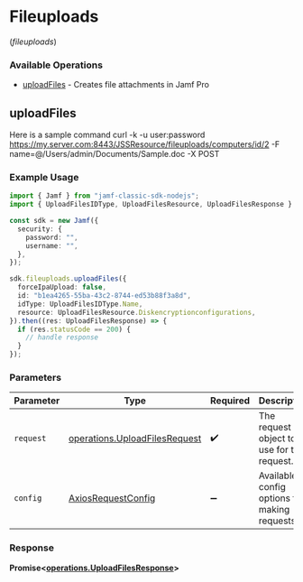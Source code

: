 # Fileuploads
(*fileuploads*)

### Available Operations

* [uploadFiles](#uploadfiles) - Creates file attachments in Jamf Pro

## uploadFiles

Here is a sample command curl -k -u user:password https://my.server.com:8443/JSSResource/fileuploads/computers/id/2 -F name=@/Users/admin/Documents/Sample.doc -X POST

### Example Usage

```typescript
import { Jamf } from "jamf-classic-sdk-nodejs";
import { UploadFilesIDType, UploadFilesResource, UploadFilesResponse } from "jamf-classic-sdk-nodejs/dist/sdk/models/operations";

const sdk = new Jamf({
  security: {
    password: "",
    username: "",
  },
});

sdk.fileuploads.uploadFiles({
  forceIpaUpload: false,
  id: "b1ea4265-55ba-43c2-8744-ed53b88f3a8d",
  idType: UploadFilesIDType.Name,
  resource: UploadFilesResource.Diskencryptionconfigurations,
}).then((res: UploadFilesResponse) => {
  if (res.statusCode == 200) {
    // handle response
  }
});
```

### Parameters

| Parameter                                                                      | Type                                                                           | Required                                                                       | Description                                                                    |
| ------------------------------------------------------------------------------ | ------------------------------------------------------------------------------ | ------------------------------------------------------------------------------ | ------------------------------------------------------------------------------ |
| `request`                                                                      | [operations.UploadFilesRequest](../../models/operations/uploadfilesrequest.md) | :heavy_check_mark:                                                             | The request object to use for the request.                                     |
| `config`                                                                       | [AxiosRequestConfig](https://axios-http.com/docs/req_config)                   | :heavy_minus_sign:                                                             | Available config options for making requests.                                  |


### Response

**Promise<[operations.UploadFilesResponse](../../models/operations/uploadfilesresponse.md)>**

